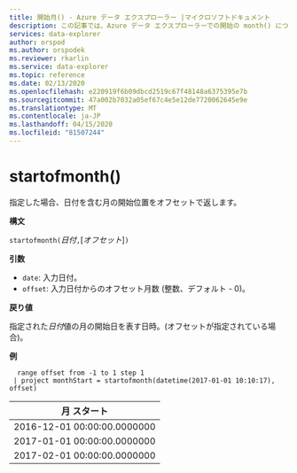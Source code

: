 ```yaml
---
title: 開始月() - Azure データ エクスプローラー |マイクロソフトドキュメント
description: この記事では、Azure データ エクスプローラーでの開始の month() について説明します。
services: data-explorer
author: orspod
ms.author: orspodek
ms.reviewer: rkarlin
ms.service: data-explorer
ms.topic: reference
ms.date: 02/13/2020
ms.openlocfilehash: e220919f6b09dbcd2519c67f48148a6375395e7b
ms.sourcegitcommit: 47a002b7032a05ef67c4e5e12de7720062645e9e
ms.translationtype: MT
ms.contentlocale: ja-JP
ms.lasthandoff: 04/15/2020
ms.locfileid: "81507244"
---
```

# <a name="startofmonth"></a>startofmonth()

指定した場合、日付を含む月の開始位置をオフセットで返します。

**構文**

`startofmonth(`*日付*`,`[*オフセット*]`)`

**引数**

* `date`: 入力日付。
* `offset`: 入力日付からのオフセット月数 (整数、デフォルト - 0)。

**戻り値**

指定された*日付*値の月の開始日を表す日時。(オフセットが指定されている場合)。

**例**

```kusto
  range offset from -1 to 1 step 1
 | project monthStart = startofmonth(datetime(2017-01-01 10:10:17), offset) 
```

|月 スタート|
|---|
|2016-12-01 00:00:00.0000000|
|2017-01-01 00:00:00.0000000|
|2017-02-01 00:00:00.0000000|